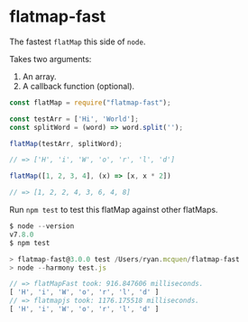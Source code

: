 # flatmap-fast

The fastest `flatMap` this side of `node`.

Takes two arguments:

  1. An array.
  2. A callback function (optional).

```javascript
const flatMap = require("flatmap-fast");

const testArr = ['Hi', 'World'];
const splitWord = (word) => word.split('');

flatMap(testArr, splitWord);

// => ['H', 'i', 'W', 'o', 'r', 'l', 'd']

flatMap([1, 2, 3, 4], (x) => [x, x * 2])

// => [1, 2, 2, 4, 3, 6, 4, 8]
```

Run `npm test` to test this flatMap against other flatMaps.

```javascript
$ node --version
v7.8.0
$ npm test

> flatmap-fast@3.0.0 test /Users/ryan.mcquen/flatmap-fast
> node --harmony test.js

// => flatMapFast took: 916.847606 milliseconds.
[ 'H', 'i', 'W', 'o', 'r', 'l', 'd' ]
// => flatmapjs took: 1176.175518 milliseconds.
[ 'H', 'i', 'W', 'o', 'r', 'l', 'd' ]
```

